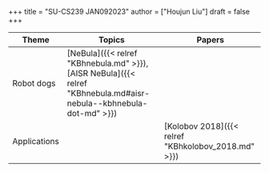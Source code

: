 +++
title = "SU-CS239 JAN092023"
author = ["Houjun Liu"]
draft = false
+++

| Theme        | Topics                                                                                                              | Papers                                              |
|--------------|---------------------------------------------------------------------------------------------------------------------|-----------------------------------------------------|
| Robot dogs   | [NeBula]({{< relref "KBhnebula.md" >}}), [AISR NeBula]({{< relref "KBhnebula.md#aisr-nebula--kbhnebula-dot-md" >}}) |                                                     |
| Applications |                                                                                                                     | [Kolobov 2018]({{< relref "KBhkolobov_2018.md" >}}) |
